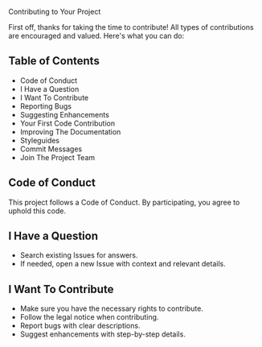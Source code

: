 Contributing to Your Project

First off, thanks for taking the time to contribute! All types of contributions are encouraged and valued. Here's what you can do:

## Table of Contents
- Code of Conduct
- I Have a Question
- I Want To Contribute
- Reporting Bugs
- Suggesting Enhancements
- Your First Code Contribution
- Improving The Documentation
- Styleguides
- Commit Messages
- Join The Project Team

## Code of Conduct
This project follows a Code of Conduct. By participating, you agree to uphold this code.

## I Have a Question
- Search existing Issues for answers.
- If needed, open a new Issue with context and relevant details.

## I Want To Contribute
- Make sure you have the necessary rights to contribute.
- Follow the legal notice when contributing.
- Report bugs with clear descriptions.
- Suggest enhancements with step-by-step details.
